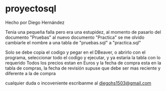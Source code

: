 # proyectosql

Hecho por Diego Hernández

Tenia una pequeña falla pero era una estupidez, al momento de pasarlo del documento "Pruebas" al nuevo documento "Practica" se me olvido cambiarle el nombre
a una tabla de "pruebas.sql" a "practica.sql"

Solo se debe copia el codigo y pegar en el DBeaver, o abrirlo con el programa, seleccionar todo el codigo y ejecutar, y ya estaria la tabla con lo requerido
Todos los precios estan en Euros y la fecha de compra esta en la tabla de compras, la fecha de revisión supuse que debe ser mas reciente y diferente a la de compra

cualquier duda o incoveniente escribanme al diegohs1503@gmail.com
